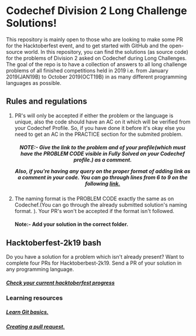 <meta charset="utf-8">
<meta name="Generator" content="Markdown preview & Parsedown">

<h1>Codechef Division 2 Long Challenge Solutions!</h1>
<p>This repository is mainly open to those who are looking to make some PR for the Hacktoberfest event, and to get started
  with GitHub and the open-source world. In this repository, you can find the solutions (as source code) for the problems of Division 2
  asked on Codechef during Long Challenges. The goal of the repo is to have a collection of answers to all long challenge
  problems of all finished competitions held in 2019 i.e. from January 2019(JAN19B) to October 2019(OCT19B) in as many
  different programming languages as possible.</p>
<h2>Rules and regulations</h4>
<ol>
<li>PR's will only be accepted if either the problem or the language is unique, also the code should have an AC on it which will be verified from your Codechef Profile.
So, if you have done it before it's okay else you need to get an AC in the PRACTICE section for the submited problem.
<h5 style="text-align:center">NOTE:- Give the link to the problem and of your profile(which must have the PROBLEM CODE visible in Fully Solved on your Codechef profile.) as a comment.
  <p>Also, if you're having any query on the proper format of adding link as a comment in your code. You can go through lines from 6 to 9 on the following
    <a href="https://github.com/Anishukla/Codechef/blob/master/JAN19B/DPAIRS.py">link.</p></a></h5>
</li>
<li>The naming format is the PROBLEM CODE exactly the same as on Codechef.(You can go through the already submitted solution's naming format. ). Your PR's won't be accepted if
the format isn't followed.</li>
<h4>Note:- Add your solution in the correct folder.</h4>
</ol>
<h2>Hacktoberfest-2k19 bash</h2>
<p>Do you have a solution for a problem which isn't already present? Want to complete four PRs for Hacktoberbest-2k19. Send a PR of your solution in any programming language.</p>
<h5><a href="https://hacktoberfest.digitalocean.com/">Check your current hacktoberfest progress</a></h5>

<h3>Learning resources</h3>
<h5><a href="https://try.github.io">Learn Git basics.</a></h5>
<h5><a href="https://learn.co/lessons/github-pull-request-basics">Creating a pull request.</a></h5>
